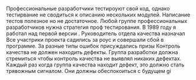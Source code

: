 Профессиональные разработчики тестироуют свой код, однако тестирвание не сводиться к описанию нескольких модулей. Написание тестов полезное но не достаточное. Любой группе профессиональных разработчиков нужна стратегия проф тестирования.
В 1989 году я работал над первой версии . Руководитель отдела качества назначал 
Все участрики проекта садились за роус и совершали сбой в программе. 
За разные типы ошибок присуждались призы
Контроль качества не должен находить дефекты. Группа разработки должна стремиться чтобы контроль качества не выявлял никаких дефектах.
Каждый раз когда группа качества находит дефект, это должно стать трявожным сигналом. Они должны обеспокоиться с будущем
gi